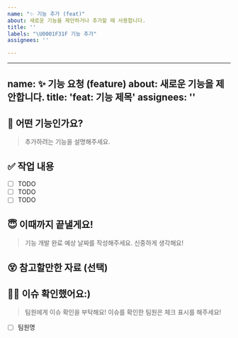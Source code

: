 ```yaml
---
name: "✨ 기능 추가 (feat)"
about: 새로운 기능을 제안하거나 추가할 때 사용합니다.
title: ''
labels: "\U0001F31F 기능 추가"
assignees: ''

---
```


---
name: ✨ 기능 요청 (feature)
about: 새로운 기능을 제안합니다.
title: 'feat: 기능 제목'
assignees: ''
---

## 🥸 어떤 기능인가요?
> 추가하려는 기능을 설명해주세요.

## ✅ 작업 내용
- [ ] TODO
- [ ] TODO
- [ ] TODO

## 😇 이때까지 끝낼게요!
> 기능 개발 완료 예상 날짜를 작성해주세요. 신중하게 생각해요!

## 😵 참고할만한 자료 (선택)

## 🙇‍♀️ 이슈 확인했어요:)
> 팀원에게 이슈 확인을 부탁해요! 이슈를 확인한 팀원은 체크 표시를 해주세요!
- [ ] 팀원명
